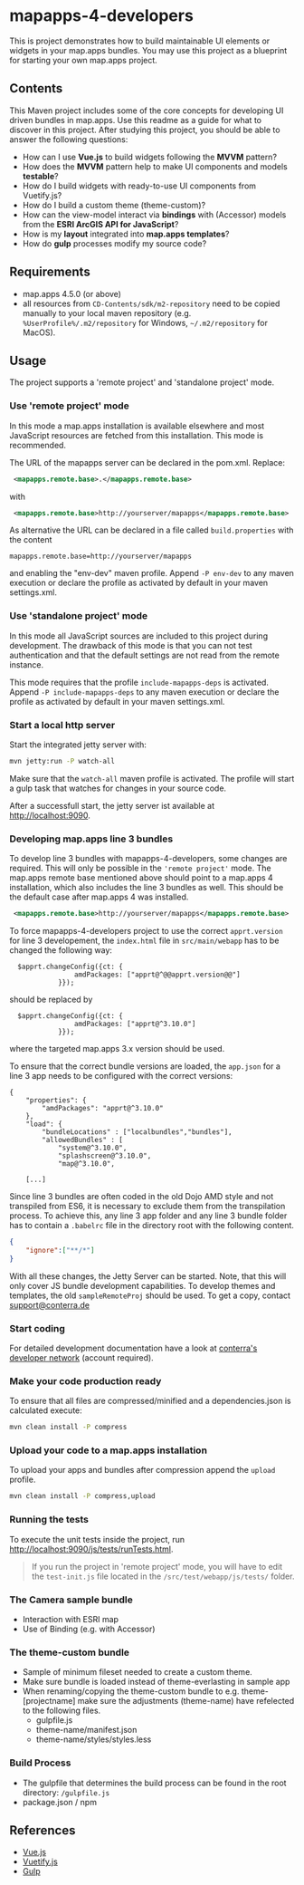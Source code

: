 # mapapps-4-developers

This is project demonstrates how to build maintainable UI elements or widgets in your map.apps bundles.
You may use this project as a blueprint for starting your own map.apps project.

## Contents

This Maven project includes some of the core concepts for developing UI driven bundles in map.apps. Use this readme as a guide for what to discover in this project. After studying this project, you should be able to answer the following questions:

* How can I use **Vue.js** to build widgets following the **MVVM** pattern?
* How does the **MVVM** pattern help to make UI components and models **testable**?
* How do I build widgets with ready-to-use UI components from Vuetify.js?
* How do I build a custom theme (theme-custom)?
* How can the view-model interact via **bindings** with (Accessor) models from the **ESRI ArcGIS API for JavaScript**?
* How is my **layout** integrated into **map.apps templates**?
* How do **gulp** processes modify my source code?

## Requirements

* map.apps 4.5.0 (or above)
* all resources from `CD-Contents/sdk/m2-repository` need to be copied manually to your local maven repository (e.g. `%UserProfile%/.m2/repository` for Windows, `~/.m2/repository` for MacOS).

## Usage

The project supports a 'remote project' and 'standalone project' mode.

### Use 'remote project' mode

In this mode a map.apps installation is available elsewhere and most JavaScript resources are fetched from this installation.
This mode is recommended.

The URL of the mapapps server can be declared in the pom.xml. Replace:

```xml
 <mapapps.remote.base>.</mapapps.remote.base>
```

with

```xml
 <mapapps.remote.base>http://yourserver/mapapps</mapapps.remote.base>
```

As alternative the URL can be declared in a file called `build.properties` with the content

```properties
mapapps.remote.base=http://yourserver/mapapps
```

and enabling the "env-dev" maven profile.
Append `-P env-dev` to any maven execution or declare the profile as activated by default in your maven settings.xml.

### Use 'standalone project' mode

In this mode all JavaScript sources are included to this project during development.
The drawback of this mode is that you can not test authentication and that the default settings are not read from the remote instance.

This mode requires that the profile `include-mapapps-deps` is activated.
Append `-P include-mapapps-deps` to any maven execution or declare the profile as activated by default in your maven settings.xml.

### Start a local http server

Start the integrated jetty server with:

```sh
mvn jetty:run -P watch-all
```

Make sure that the `watch-all` maven profile is activated.
The profile will start a gulp task that watches for changes in your source code.

After a successfull start, the jetty server ist available at [http://localhost:9090](http://localhost:9090).

### Developing map.apps line 3 bundles

To develop line 3 bundles with mapapps-4-developers, some changes are required. This will only be possible in the `'remote project'` mode.
The map.apps remote base mentioned above should point to a map.apps 4 installation, which also includes the line 3 bundles as well.
This should be the default case after map.apps 4 was installed.

```xml
 <mapapps.remote.base>http://yourserver/mapapps</mapapps.remote.base>
```

To force mapapps-4-developers project to use the correct `apprt.version` for line 3 developement, the `index.html` file in 
`src/main/webapp` has to be changed the following way:

``` 
  $apprt.changeConfig({ct: {
                amdPackages: ["apprt@^@@apprt.version@@"]
            }});
```
should be replaced by 

```
  $apprt.changeConfig({ct: {
                amdPackages: ["apprt@^3.10.0"]
            }});
```

where the targeted map.apps 3.x version should be used.

To ensure that the correct bundle versions are loaded, the `app.json` for a line 3 app needs to be configured with the correct versions:

```
{
    "properties": {
        "amdPackages": "apprt@^3.10.0"
    },
    "load": {
        "bundleLocations" : ["localbundles","bundles"],
        "allowedBundles" : [
            "system@^3.10.0",
            "splashscreen@^3.10.0",
            "map@^3.10.0",
            
    [...]       

```  

Since line 3 bundles are often coded in the old Dojo AMD style and not transpiled from ES6, it is necessary to exclude
them from the transpilation process. To achieve this, any line 3 app folder and any line 3 bundle folder has to contain a `.babelrc` file in the directory root
with the following content.

```json
{
    "ignore":["**/*"]
}
```

With all these changes, the Jetty Server can be started.
Note, that this will only cover JS bundle development capabilities. To develop themes and templates, the old
`sampleRemoteProj` should be used. To get a copy, contact [support@conterra.de](support@conterra.de)  

### Start coding

For detailed development documentation have a look at [conterra's developer network](https://developernetwork.conterra.de/de/documentation/mapapps/development-guide) (account required).

### Make your code production ready

To ensure that all files are compressed/minified and a dependencies.json is calculated execute:

```sh
mvn clean install -P compress
```

### Upload your code to a map.apps installation

To upload your apps and bundles after compression append the `upload` profile.

```sh
mvn clean install -P compress,upload
```

### Running the tests

To execute the unit tests inside the project, run [http://localhost:9090/js/tests/runTests.html](http://localhost:9090/js/tests/runTests.html).

> If you run the project in 'remote project' mode, you will have to edit the `test-init.js` file located in the `/src/test/webapp/js/tests/` folder.

### The Camera sample bundle

* Interaction with ESRI map
* Use of Binding (e.g. with Accessor)

### The theme-custom bundle

* Sample of minimum fileset needed to create a custom theme.
* Make sure bundle is loaded instead of theme-everlasting in sample app
* When renaming/copying the theme-custom bundle to e.g.  theme-[projectname] make sure the adjustments (theme-name) have refelected to the following files.
  * gulpfile.js
  * theme-name/manifest.json
  * theme-name/styles/styles.less

### Build Process

* The gulpfile that determines the build process can be found in the root directory: `/gulpfile.js`
* package.json / npm

## References

* [Vue.js](https://vuejs.org)
* [Vuetify.js](https://vuetifyjs.com)
* [Gulp](http://gulpjs.com)
